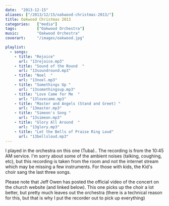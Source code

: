 ```yaml
---
date:  "2013-12-15"
aliases: ["/2013/12/15/oakwood-christmas-2013/"]
title: Oakwood Christmas 2013
categories:   ["media"]
tags:         ["Oakwood Orchestra"]
music:        "Oakwood Orchestra"
coverart:     "/images/oakwood.jpg"

playlist:
  - songs:
    - title: "Rejoice"
      url: "13rejoice.mp3"
    - title: "Sound of the Round  "
      url: "13soundround.mp3"
    - title: "Noel  "
      url: "13noel.mp3"
    - title: "Somethings Up "
      url: "13somethingsup.mp3"
    - title: "Love Came for Me  "
      url: "13lovecame.mp3"
    - title: "Master and Angels (Stand and Greet) "
      url: "13master.mp3"
    - title: "Simeon's Song "
      url: "13simeon.mp3"
    - title: "Glory All Around  "
      url: "13glory.mp3"
    - title: "Let the Bells of Praise Ring Loud"
      url: "13bellsloud.mp3"
---
```

I played in the orchestra on this one (Tuba)..  The recording is from the 10:45 AM service.  I'm sorry about some of the ambient noises (talking, coughing, etc), but this recording is taken from the room and not the internet stream which may be missing a few instruments.  For those with kids, the Kid's choir sang the last three songs.

Please note that Jeff Owen has posted the official video of the concert on the church website (and linked below).  This one picks up the choir a lot better, but pretty much leaves out the orchestra (there is a technical reason for this, but that is why I put the recorder out to pick up everything)
